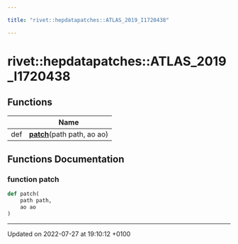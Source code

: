 ```yaml
---

title: "rivet::hepdatapatches::ATLAS_2019_I1720438"

---
```


# rivet::hepdatapatches::ATLAS_2019_I1720438



## Functions

|                | Name           |
| -------------- | -------------- |
| def | **[patch](http://example.org/namespaces/namespacerivet_1_1hepdatapatches_1_1atlas__2019__i1720438/#function-patch)**(path path, ao ao) |


## Functions Documentation

### function patch

```python
def patch(
    path path,
    ao ao
)
```






-------------------------------

Updated on 2022-07-27 at 19:10:12 +0100